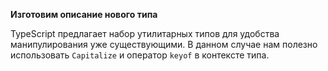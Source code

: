 **Изготовим описание нового типа**

TypeScript предлагает набор утилитарных типов для удобства манипулирования уже существующими. В данном случае нам полезно использовать `Capitalize` и оператор `keyof` в контексте типа.
